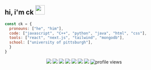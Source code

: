 <h2>hi, i'm ck <img src="https://media.giphy.com/media/g7D56JfiVGPBLur2Ru/giphy.gif" width="30" height="30" /></h2>


```javascript
const ck = {
  pronouns: ["he", "him"],
  code: ["javascript", "C++", "python", "java", "html", "css"],
  tools: ["react", "next.js", "tailwind", "mongodb"],
  school: ["university of pittsburgh"],
  }
}

```
<div align="center">
  <a href="http://linkedin.com/in/channdavel/"><img src="https://img.shields.io/badge/-linkedin-0073B1?style=flat-square"></a>
  <a href="https://twitter.com/yoo__who"><img src="https://img.shields.io/badge/-twitter-1C9CEA?style=flat-square"></a>
  <a href="https://resume.io/"><img src="https://img.shields.io/badge/-resume-332B40?style=flat-square&color=449293"></a>
  <a href=""><img src="https://img.shields.io/badge/-Python-3572A5?style=flat-square&logo=Python&logoColor=white"></a>
  <a href=""><img src="https://img.shields.io/badge/-C%2B%2B-f34b7d?style=flat-square&logo=C%2B%2B&logoColor=white"></a>
  <a href=""><img src="https://img.shields.io/badge/-Javascript-f1e05a?style=flat-square&logo=Javascript&logoColor=white"></a>
  <a href=""><img src="https://img.shields.io/badge/HTML5-E34F26?style=flat-square&logo=html5&logoColor=white&color=ffb977"></a>
  <img src="https://komarev.com/ghpvc/?username=yoowho&style=flat-square&color=blue" alt="profile views"/>
</div>
</div>


